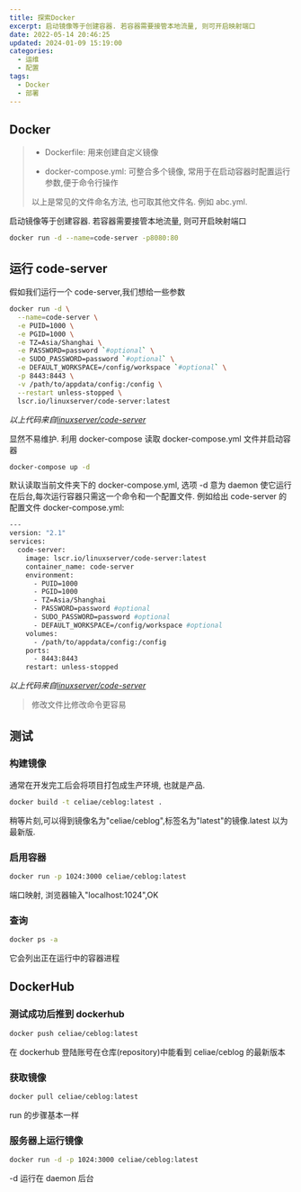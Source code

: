```yaml
---
title: 探索Docker
excerpt: 启动镜像等于创建容器. 若容器需要接管本地流量, 则可开启映射端口
date: 2022-05-14 20:46:25
updated: 2024-01-09 15:19:00
categories: 
  - 运维
  - 配置
tags:
  - Docker
  - 部署
---
```


## Docker

> - Dockerfile: 用来创建自定义镜像
>
> - docker-compose.yml: 可整合多个镜像, 常用于在启动容器时配置运行参数,便于命令行操作
>
> 以上是常见的文件命名方法, 也可取其他文件名. 例如 abc.yml.

启动镜像等于创建容器. 若容器需要接管本地流量, 则可开启映射端口

```bash
docker run -d --name=code-server -p8080:80
```

## 运行 code-server

假如我们运行一个 code-server,我们想给一些参数

```bash
docker run -d \
  --name=code-server \
  -e PUID=1000 \
  -e PGID=1000 \
  -e TZ=Asia/Shanghai \
  -e PASSWORD=password `#optional` \
  -e SUDO_PASSWORD=password `#optional` \
  -e DEFAULT_WORKSPACE=/config/workspace `#optional` \
  -p 8443:8443 \
  -v /path/to/appdata/config:/config \
  --restart unless-stopped \
  lscr.io/linuxserver/code-server:latest
```

*以上代码来自[linuxserver/code-server](https://hub.docker.com/r/linuxserver/code-server)*

显然不易维护. 利用 docker-compose 读取 docker-compose.yml 文件并启动容器

```bash
docker-compose up -d
```

默认读取当前文件夹下的 docker-compose.yml, 选项 -d 意为 daemon 使它运行在后台,每次运行容器只需这一个命令和一个配置文件. 例如给出 code-server 的配置文件 docker-compose.yml:

```bash
---
version: "2.1"
services:
  code-server:
    image: lscr.io/linuxserver/code-server:latest
    container_name: code-server
    environment:
      - PUID=1000
      - PGID=1000
      - TZ=Asia/Shanghai
      - PASSWORD=password #optional
      - SUDO_PASSWORD=password #optional
      - DEFAULT_WORKSPACE=/config/workspace #optional
    volumes:
      - /path/to/appdata/config:/config
    ports:
      - 8443:8443
    restart: unless-stopped
```

_以上代码来自[linuxserver/code-server](https://hub.docker.com/r/linuxserver/code-server)_

> 修改文件比修改命令更容易

## 测试

###  构建镜像 

通常在开发完工后会将项目打包成生产环境, 也就是产品.

```bash
docker build -t celiae/ceblog:latest .
```

稍等片刻,可以得到镜像名为"celiae/ceblog",标签名为"latest"的镜像.latest 以为最新版.

### 启用容器

```bash
docker run -p 1024:3000 celiae/ceblog:latest
```

端口映射, 浏览器输入"localhost:1024",OK

### 查询

```bash
docker ps -a
```

它会列出正在运行中的容器进程

## DockerHub

### 测试成功后推到 dockerhub

```bash
docker push celiae/ceblog:latest
```

在 dockerhub 登陆账号在仓库(repository)中能看到 celiae/ceblog 的最新版本

### 获取镜像

```bash
docker pull celiae/ceblog:latest
```

run 的步骤基本一样

### 服务器上运行镜像

```bash
docker run -d -p 1024:3000 celiae/ceblog:latest
```

-d 运行在 daemon 后台
